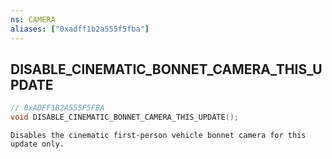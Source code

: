 ```yaml
---
ns: CAMERA
aliases: ["0xadff1b2a555f5fba"]
---
```

## DISABLE_CINEMATIC_BONNET_CAMERA_THIS_UPDATE

```c
// 0xADFF1B2A555F5FBA
void DISABLE_CINEMATIC_BONNET_CAMERA_THIS_UPDATE();
```

```
Disables the cinematic first-person vehicle bonnet camera for this update only.
```
